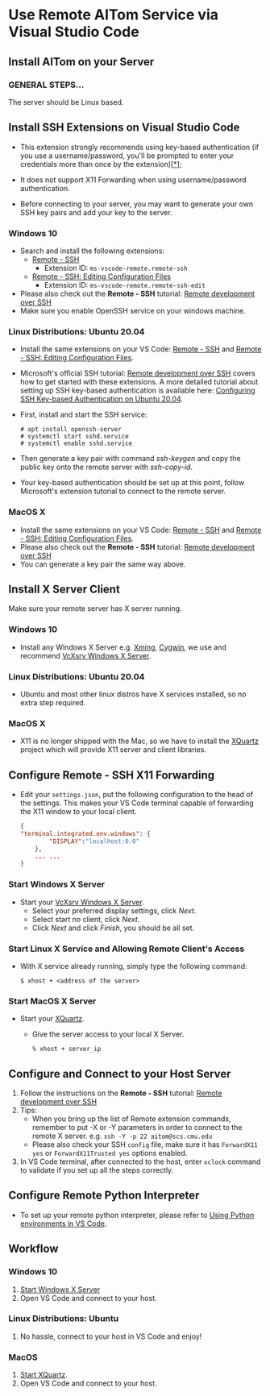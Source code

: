 # Use Remote AITom Service via Visual Studio Code

## Install AITom on your Server

### GENERAL STEPS...

The server should be Linux based.

## Install SSH Extensions on Visual Studio Code

- This extension strongly recommends using key-based authentication (if you use a username/password, you'll be prompted to enter your credentials more than once by the extension)[[*](https://code.visualstudio.com/docs/remote/ssh-tutorial)];

- It does not support X11 Forwarding when using username/password authentication.

- Before connecting to your server, you may want to generate your own SSH key pairs and add your key to the server.

### Windows 10

- Search and install the following extensions:
  - [Remote - SSH](https://marketplace.visualstudio.com/items?itemName=ms-vscode-remote.remote-ssh)  
    - Extension ID:  `ms-vscode-remote.remote-ssh` 
  - [Remote - SSH: Editing Configuration Files](https://marketplace.visualstudio.com/items?itemName=ms-vscode-remote.remote-ssh-edit) 
    - Extension ID:  `ms-vscode-remote.remote-ssh-edit` 
- Please also check out the **Remote - SSH** tutorial: [Remote development over SSH](https://code.visualstudio.com/docs/remote/ssh-tutorial) 
- Make sure you enable OpenSSH service on your windows machine.

### Linux Distributions: Ubuntu 20.04

* Install the same extensions on your VS Code: [Remote - SSH](https://marketplace.visualstudio.com/items?itemName=ms-vscode-remote.remote-ssh) and [Remote - SSH: Editing Configuration Files](https://marketplace.visualstudio.com/items?itemName=ms-vscode-remote.remote-ssh-edit).

* Microsoft's official SSH tutorial: [Remote development over SSH](https://code.visualstudio.com/docs/remote/ssh-tutorial) covers how to get started with these extensions. A more detailed tutorial about setting up SSH key-based authentication is available here: [Configuring SSH Key-based Authentication on Ubuntu 20.04](https://www.answertopia.com/ubuntu/configuring-ssh-key-based-authentication-on-ubuntu/).

* First, install and start the SSH service: 

  ```
  # apt install openssh-server
  # systemctl start sshd.service
  # systemctl enable sshd.service
  ```

* Then generate a key pair with command *ssh-keygen* and copy the public key onto the remote server with *ssh-copy-id*.

* Your key-based authentication  should be set up at this point, follow Microsoft's extension tutorial to connect to the remote server.

### MacOS X

+ Install the same extensions on your VS Code: [Remote - SSH](https://marketplace.visualstudio.com/items?itemName=ms-vscode-remote.remote-ssh) and [Remote - SSH: Editing Configuration Files](https://marketplace.visualstudio.com/items?itemName=ms-vscode-remote.remote-ssh-edit).
+ Please also check out the **Remote - SSH** tutorial: [Remote development over SSH](https://code.visualstudio.com/docs/remote/ssh-tutorial) 
+ You can generate a key pair the same way above. 

## Install X Server Client

Make sure your remote server has X server running.

### Windows 10

- Install any Windows X Server e.g. [Xming](https://sourceforge.net/projects/xming/), [Cygwin](https://x.cygwin.com/), we use and recommend [VcXsrv Windows X Server](https://sourceforge.net/projects/vcxsrv/).

### Linux Distributions: Ubuntu 20.04

* Ubuntu and most other linux distros have X services installed, so no extra step required. 

### MacOS X

+ X11 is no longer shipped with the Mac, so we have to install the [XQuartz](https://www.xquartz.org) project which will provide X11 server and client libraries.

## Configure Remote - SSH X11 Forwarding

- Edit your `settings.json`, put the following configuration to the head of the settings. This makes your VS Code terminal capable of forwarding the X11 window to your local client.

  ```json
  {
  "terminal.integrated.env.windows": {
          "DISPLAY":"localhost:0.0"
      },
      ... ...
  }
  ```

### <a name="startxsrv"></a> Start Windows X Server

- Start your [VcXsrv Windows X Server](https://sourceforge.net/projects/vcxsrv/).
  - Select your preferred display settings, click *Next*.
  - Select start no client, click *Next*.
  - Click *Next* and click *Finish*, you should be all set.

### <a name="startXorgandaddxhost"></a> Start Linux X Service and Allowing Remote Client's Access

* With X service already running, simply type the following command:

  ```
  $ xhost + <address of the server>
  ```

### <a name="startxquartz"></a> Start MacOS X Server

+ Start your [XQuartz](https://www.xquartz.org).
  + Give the server access to your local X Server.
  
    ```
    % xhost + server_ip
    ```

## Configure and Connect to your Host Server

1. Follow the instructions on the **Remote - SSH** tutorial: [Remote development over SSH](https://code.visualstudio.com/docs/remote/ssh-tutorial) 
2. Tips:
   - When you bring up the list of Remote extension commands, remember to put -X or -Y parameters in order to connect to the remote X server. e.g. `ssh -Y -p 22 aitom@scs.cmu.edu` 
   - Please also check your SSH `config` file, make sure it has `ForwardX11 yes` or `ForwardX11Trusted yes` options enabled.
3. In VS Code terminal, after connected to the host, enter `xclock` command to validate if you set up all the steps correctly.

## Configure Remote Python Interpreter

- To set up your remote python interpreter, please refer to [Using Python environments in VS Code](https://code.visualstudio.com/docs/python/environments).

## Workflow

### Windows 10

1. [Start Windows X Server](#startxsrv) 
2. Open VS Code and connect to your host.

### Linux Distributions: Ubuntu

1. No hassle, connect to your host in VS Code and enjoy!

### MacOS

1. [Start XQuartz](#startxquartz).
2. Open VS Code and connect to your host.

